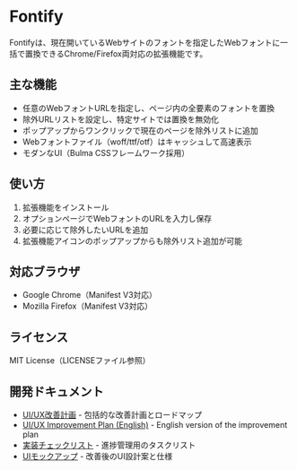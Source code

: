 # Fontify

Fontifyは、現在開いているWebサイトのフォントを指定したWebフォントに一括で置換できるChrome/Firefox両対応の拡張機能です。

## 主な機能
- 任意のWebフォントURLを指定し、ページ内の全要素のフォントを置換
- 除外URLリストを設定し、特定サイトでは置換を無効化
- ポップアップからワンクリックで現在のページを除外リストに追加
- Webフォントファイル（woff/ttf/otf）はキャッシュして高速表示
- モダンなUI（Bulma CSSフレームワーク採用）

## 使い方
1. 拡張機能をインストール
2. オプションページでWebフォントのURLを入力し保存
3. 必要に応じて除外したいURLを追加
4. 拡張機能アイコンのポップアップからも除外リスト追加が可能

## 対応ブラウザ
- Google Chrome（Manifest V3対応）
- Mozilla Firefox（Manifest V3対応）

## ライセンス
MIT License（LICENSEファイル参照）

## 開発ドキュメント
- [UI/UX改善計画](UI_UX_IMPROVEMENT_PLAN.md) - 包括的な改善計画とロードマップ
- [UI/UX Improvement Plan (English)](UI_UX_IMPROVEMENT_PLAN.en.md) - English version of the improvement plan
- [実装チェックリスト](IMPLEMENTATION_CHECKLIST.md) - 進捗管理用のタスクリスト
- [UIモックアップ](UI_MOCKUPS.md) - 改善後のUI設計案と仕様
